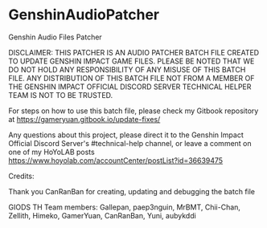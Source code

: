 # GenshinAudioPatcher
Genshin Audio Files Patcher 

DISCLAIMER: THIS PATCHER IS AN AUDIO PATCHER BATCH FILE CREATED TO UPDATE GENSHIN IMPACT GAME FILES. PLEASE BE NOTED THAT WE DO NOT HOLD ANY RESPONSIBILITY OF ANY MISUSE OF THIS BATCH FILE. ANY DISTRIBUTION OF THIS BATCH FILE NOT FROM A MEMBER OF THE GENSHIN IMPACT OFFICIAL DISCORD SERVER TECHNICAL HELPER TEAM IS NOT TO BE TRUSTED.

For steps on how to use this batch file, please check my Gitbook repository at https://gameryuan.gitbook.io/update-fixes/

Any questions about this project, please direct it to the Genshin Impact Official Discord Server's #technical-help channel, or leave a comment on one of my HoYoLAB posts https://www.hoyolab.com/accountCenter/postList?id=36639475

Credits:

Thank you CanRanBan for creating, updating and debugging the batch file

GIODS TH Team members: Gallepan, paep3nguin, MrBMT, Chii-Chan, Zellith, Himeko, GamerYuan, CanRanBan, Yuni, aubykddi
